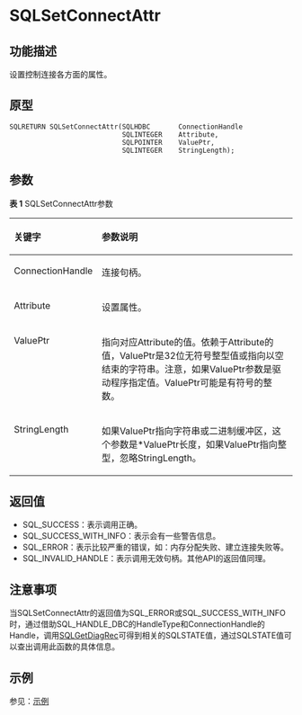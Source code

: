 # SQLSetConnectAttr<a name="ZH-CN_TOPIC_0242371455"></a>

## 功能描述<a name="zh-cn_topic_0238272901_zh-cn_topic_0237120431_zh-cn_topic_0059777827_se8dc3eed91144d248bfd9c9d9b144b15"></a>

设置控制连接各方面的属性。

## 原型<a name="zh-cn_topic_0238272901_zh-cn_topic_0237120431_zh-cn_topic_0059777827_s2c4e3a37799b4f07a9b22c05f4166f27"></a>

```
SQLRETURN SQLSetConnectAttr(SQLHDBC       ConnectionHandle
                            SQLINTEGER    Attribute,
                            SQLPOINTER    ValuePtr,
                            SQLINTEGER    StringLength);
```

## 参数<a name="zh-cn_topic_0238272901_zh-cn_topic_0237120431_zh-cn_topic_0059777827_s7729ce590d3c4eef9cbc62b3973d4feb"></a>

**表 1**  SQLSetConnectAttr参数

<a name="zh-cn_topic_0238272901_zh-cn_topic_0237120431_zh-cn_topic_0059777827_tade40e51081242c39ed6b9052dd71671"></a>
<table><thead align="left"><tr id="zh-cn_topic_0238272901_zh-cn_topic_0237120431_zh-cn_topic_0059777827_r7eb093ebfd84455ca7313d34669fee99"><th class="cellrowborder" valign="top" width="23.27%" id="mcps1.2.3.1.1"><p id="zh-cn_topic_0238272901_zh-cn_topic_0237120431_zh-cn_topic_0059777827_a667e7535363842138b12773dfea3acd1"><a name="zh-cn_topic_0238272901_zh-cn_topic_0237120431_zh-cn_topic_0059777827_a667e7535363842138b12773dfea3acd1"></a><a name="zh-cn_topic_0238272901_zh-cn_topic_0237120431_zh-cn_topic_0059777827_a667e7535363842138b12773dfea3acd1"></a><strong id="zh-cn_topic_0238272901_zh-cn_topic_0237120431_zh-cn_topic_0059777827_a98aaed01fefa44009722a371ea43cd72"><a name="zh-cn_topic_0238272901_zh-cn_topic_0237120431_zh-cn_topic_0059777827_a98aaed01fefa44009722a371ea43cd72"></a><a name="zh-cn_topic_0238272901_zh-cn_topic_0237120431_zh-cn_topic_0059777827_a98aaed01fefa44009722a371ea43cd72"></a>关键字</strong></p>
</th>
<th class="cellrowborder" valign="top" width="76.73%" id="mcps1.2.3.1.2"><p id="zh-cn_topic_0238272901_zh-cn_topic_0237120431_zh-cn_topic_0059777827_af54cf2cf0e134631b3bfc82100d783c3"><a name="zh-cn_topic_0238272901_zh-cn_topic_0237120431_zh-cn_topic_0059777827_af54cf2cf0e134631b3bfc82100d783c3"></a><a name="zh-cn_topic_0238272901_zh-cn_topic_0237120431_zh-cn_topic_0059777827_af54cf2cf0e134631b3bfc82100d783c3"></a><strong id="zh-cn_topic_0238272901_zh-cn_topic_0237120431_zh-cn_topic_0059777827_a20d1c40a467346c7b0f9da6d16d8e72e"><a name="zh-cn_topic_0238272901_zh-cn_topic_0237120431_zh-cn_topic_0059777827_a20d1c40a467346c7b0f9da6d16d8e72e"></a><a name="zh-cn_topic_0238272901_zh-cn_topic_0237120431_zh-cn_topic_0059777827_a20d1c40a467346c7b0f9da6d16d8e72e"></a>参数说明</strong></p>
</th>
</tr>
</thead>
<tbody><tr id="zh-cn_topic_0238272901_zh-cn_topic_0237120431_zh-cn_topic_0059777827_rcbcb561bbde04c1abab3653b06f8af6f"><td class="cellrowborder" valign="top" width="23.27%" headers="mcps1.2.3.1.1 "><p id="zh-cn_topic_0238272901_zh-cn_topic_0237120431_zh-cn_topic_0059777827_ae791a6b139fd429687444e6b313a8376"><a name="zh-cn_topic_0238272901_zh-cn_topic_0237120431_zh-cn_topic_0059777827_ae791a6b139fd429687444e6b313a8376"></a><a name="zh-cn_topic_0238272901_zh-cn_topic_0237120431_zh-cn_topic_0059777827_ae791a6b139fd429687444e6b313a8376"></a>ConnectionHandle</p>
</td>
<td class="cellrowborder" valign="top" width="76.73%" headers="mcps1.2.3.1.2 "><p id="zh-cn_topic_0238272901_zh-cn_topic_0237120431_zh-cn_topic_0059777827_a46c8fea3a3e248f7b927fdcd54246daa"><a name="zh-cn_topic_0238272901_zh-cn_topic_0237120431_zh-cn_topic_0059777827_a46c8fea3a3e248f7b927fdcd54246daa"></a><a name="zh-cn_topic_0238272901_zh-cn_topic_0237120431_zh-cn_topic_0059777827_a46c8fea3a3e248f7b927fdcd54246daa"></a>连接句柄。</p>
</td>
</tr>
<tr id="zh-cn_topic_0238272901_zh-cn_topic_0237120431_zh-cn_topic_0059777827_ref5fb95e1c1e4c70bdca3be2865ea6f6"><td class="cellrowborder" valign="top" width="23.27%" headers="mcps1.2.3.1.1 "><p id="zh-cn_topic_0238272901_zh-cn_topic_0237120431_zh-cn_topic_0059777827_a35e34c8507cf49f1b8cf924d11a89ade"><a name="zh-cn_topic_0238272901_zh-cn_topic_0237120431_zh-cn_topic_0059777827_a35e34c8507cf49f1b8cf924d11a89ade"></a><a name="zh-cn_topic_0238272901_zh-cn_topic_0237120431_zh-cn_topic_0059777827_a35e34c8507cf49f1b8cf924d11a89ade"></a>Attribute</p>
</td>
<td class="cellrowborder" valign="top" width="76.73%" headers="mcps1.2.3.1.2 "><p id="zh-cn_topic_0238272901_zh-cn_topic_0237120431_zh-cn_topic_0059777827_a9ae74af514a5475eaf5ed65ed75043f0"><a name="zh-cn_topic_0238272901_zh-cn_topic_0237120431_zh-cn_topic_0059777827_a9ae74af514a5475eaf5ed65ed75043f0"></a><a name="zh-cn_topic_0238272901_zh-cn_topic_0237120431_zh-cn_topic_0059777827_a9ae74af514a5475eaf5ed65ed75043f0"></a>设置属性。</p>
</td>
</tr>
<tr id="zh-cn_topic_0238272901_zh-cn_topic_0237120431_zh-cn_topic_0059777827_r10e9ba39ddc74bbe97828a9fe966fbda"><td class="cellrowborder" valign="top" width="23.27%" headers="mcps1.2.3.1.1 "><p id="zh-cn_topic_0238272901_zh-cn_topic_0237120431_zh-cn_topic_0059777827_afec09da615ce49e9b3e7c0d84e1c55ac"><a name="zh-cn_topic_0238272901_zh-cn_topic_0237120431_zh-cn_topic_0059777827_afec09da615ce49e9b3e7c0d84e1c55ac"></a><a name="zh-cn_topic_0238272901_zh-cn_topic_0237120431_zh-cn_topic_0059777827_afec09da615ce49e9b3e7c0d84e1c55ac"></a>ValuePtr</p>
</td>
<td class="cellrowborder" valign="top" width="76.73%" headers="mcps1.2.3.1.2 "><p id="zh-cn_topic_0238272901_zh-cn_topic_0237120431_zh-cn_topic_0059777827_af02e14e5cd344e1da182edd3ec08a228"><a name="zh-cn_topic_0238272901_zh-cn_topic_0237120431_zh-cn_topic_0059777827_af02e14e5cd344e1da182edd3ec08a228"></a><a name="zh-cn_topic_0238272901_zh-cn_topic_0237120431_zh-cn_topic_0059777827_af02e14e5cd344e1da182edd3ec08a228"></a>指向对应Attribute的值。依赖于Attribute的值，ValuePtr是32位无符号整型值或指向以空结束的字符串。注意，如果ValuePtr参数是驱动程序指定值。ValuePtr可能是有符号的整数。</p>
</td>
</tr>
<tr id="zh-cn_topic_0238272901_zh-cn_topic_0237120431_zh-cn_topic_0059777827_r3de5904d75fd4cfa9accc0752197579a"><td class="cellrowborder" valign="top" width="23.27%" headers="mcps1.2.3.1.1 "><p id="zh-cn_topic_0238272901_zh-cn_topic_0237120431_zh-cn_topic_0059777827_af423e7625e0341eaaba023ac05edec20"><a name="zh-cn_topic_0238272901_zh-cn_topic_0237120431_zh-cn_topic_0059777827_af423e7625e0341eaaba023ac05edec20"></a><a name="zh-cn_topic_0238272901_zh-cn_topic_0237120431_zh-cn_topic_0059777827_af423e7625e0341eaaba023ac05edec20"></a>StringLength</p>
</td>
<td class="cellrowborder" valign="top" width="76.73%" headers="mcps1.2.3.1.2 "><p id="zh-cn_topic_0238272901_zh-cn_topic_0237120431_zh-cn_topic_0059777827_a0582ff9af622483fa0dcebb56c6187cf"><a name="zh-cn_topic_0238272901_zh-cn_topic_0237120431_zh-cn_topic_0059777827_a0582ff9af622483fa0dcebb56c6187cf"></a><a name="zh-cn_topic_0238272901_zh-cn_topic_0237120431_zh-cn_topic_0059777827_a0582ff9af622483fa0dcebb56c6187cf"></a>如果ValuePtr指向字符串或二进制缓冲区，这个参数是*ValuePtr长度，如果ValuePtr指向整型，忽略StringLength。</p>
</td>
</tr>
</tbody>
</table>

## 返回值<a name="zh-cn_topic_0238272901_zh-cn_topic_0237120431_zh-cn_topic_0059777827_s12ee56593ac441249a9f5f184e227202"></a>

-   SQL\_SUCCESS：表示调用正确。
-   SQL\_SUCCESS\_WITH\_INFO：表示会有一些警告信息。
-   SQL\_ERROR：表示比较严重的错误，如：内存分配失败、建立连接失败等。
-   SQL\_INVALID\_HANDLE：表示调用无效句柄。其他API的返回值同理。

## 注意事项<a name="zh-cn_topic_0238272901_zh-cn_topic_0237120431_zh-cn_topic_0059777827_s78fe87e5aec14489b395f28b33ec0876"></a>

当SQLSetConnectAttr的返回值为SQL\_ERROR或SQL\_SUCCESS\_WITH\_INFO时，通过借助SQL\_HANDLE\_DBC的HandleType和ConnectionHandle的Handle，调用[SQLGetDiagRec](SQLGetDiagRec.md)可得到相关的SQLSTATE值，通过SQLSTATE值可以查出调用此函数的具体信息。

## 示例<a name="zh-cn_topic_0238272901_zh-cn_topic_0237120431_zh-cn_topic_0059777827_s25786d32524c458786d43445baa48941"></a>

参见：[示例](示例-2.md)
